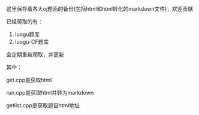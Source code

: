  

这里保存着各大oj题面的备份(包括html和html转化的markdown文件)，欢迎贡献

已经爬取的有：

1. luogu题库
2. luogu-CF题库

会定期重新爬取，并更新

其中：

get.cpp是获取html

run.cpp是获取html并转为markdown

getlist.cpp是获取题目html地址